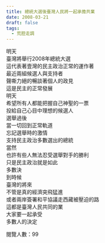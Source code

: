 ```yaml
---
title: 總統大選後臺灣人民將一起承擔共業
date: 2008-03-21
draft: false
tags:
  - 荒腔走調
---
```

明天  
臺灣將舉行2008年總統大選  
這代表著壹灣的民主政治正常的運作著  
最近兩組候選人與支持者  
聲嘶力絕的暢談著個人的政見  
這是民主的正常發展  
明天  
希望所有人都能把握自己神聖的一票  
投給自己心目中理想的候選人  
選舉過後  
當一切回到正常軌道  
忘記選舉時的激情  
支持民主政治多數選出的總統  
當然  
也許有些人無法忍受選舉對手的勝利  
只是民主政治就是如此  
多數決  
到時候  
臺灣的將來  
不管是真的經濟突飛猛進  
或者兩岸簽署和平協議走西藏被壓迫的路  
這都是臺灣人民共同的業  
大家要一起承受  
多數人的決定  


閱覽人數：99